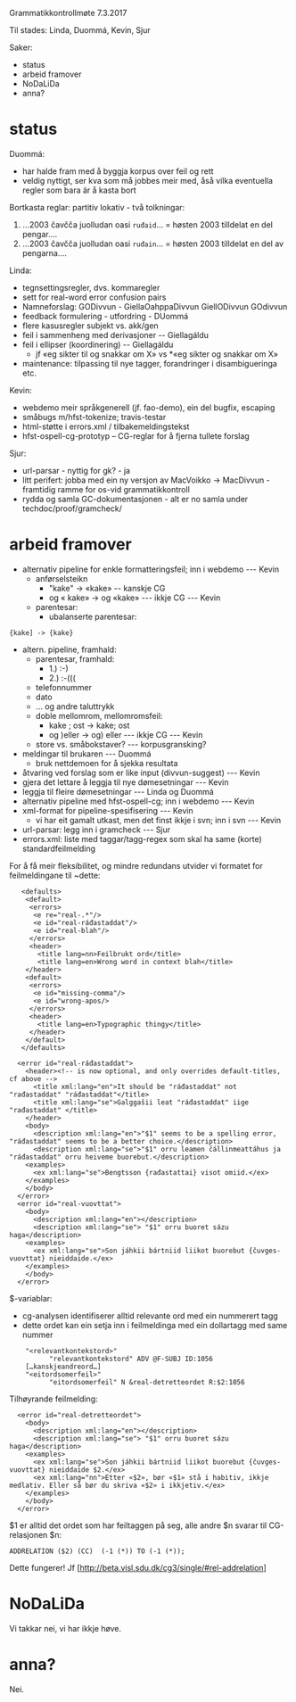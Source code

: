 Grammatikkontrollmøte 7.3.2017

Til stades: Linda, Duommá, Kevin, Sjur

Saker:
* status
* arbeid framover
* NoDaLiDa
* anna?

# status

Duommá:
* har halde fram med å byggja korpus over feil og rett
* veldig nyttigt, ser kva som må jobbes meir med, åså vilka eventuella regler som bara är å kasta bort

Bortkasta reglar: partitiv lokativ - två tolkningar:

1. ...2003 čavčča juolludan oasi `ruđaid`... = høsten 2003 tilldelat en del pengar....
1.  ...2003 čavčča juolludan oasi `ruđain`... = høsten 2003 tilldelat en del av pengarna....

Linda:
* tegnsettingsregler, dvs. kommaregler
* sett for real-word error confusion pairs
* Namneforslag: GODivvun - GiellaOahppaDivvun GiellODivvun GOdivvun
* feedback formulering - utfordring - DUommá
* flere kasusregler subjekt vs. akk/gen
* feil i sammenheng med derivasjoner -- Giellagáldu
* feil i ellipser (koordinering) -- Giellagáldu
    - jf «eg sikter til og snakkar om X» vs *«eg sikter og snakkar om X»
* maintenance: tilpassing til nye tagger, forandringer i disambigueringa etc.

Kevin:
* webdemo meir språkgenerell (jf. fao-demo), ein del bugfix, escaping
* småbugs m/hfst-tokenize; travis-testar
* html-støtte i errors.xml / tilbakemeldingstekst
* hfst-ospell-cg-prototyp – CG-reglar for å fjerna tullete forslag

Sjur:
* url-parsar - nyttig for gk? - ja
* litt perifert: jobba med ein ny versjon av MacVoikko -> MacDivvun - framtidig ramme for os-vid grammatikkontroll
* rydda og samla GC-dokumentasjonen - alt er no samla under techdoc/proof/gramcheck/

# arbeid framover

* alternativ pipeline for enkle formatteringsfeil; inn i webdemo --- Kevin
    - anførselsteikn
        - "kake" → «kake» -- kanskje CG
        - og « kake» → og «kake»  --- ikkje CG --- Kevin
    - parentesar:
        - ubalanserte parentesar:
```
{kake] -> {kake}
```
* altern. pipeline, framhald:
    - parentesar, framhald:
        - 1.) :-)
        - 2.) :-(((
    - telefonnummer
    - dato
    - ... og andre taluttrykk
    - doble mellomrom, mellomromsfeil:
        - kake ; ost → kake; ost
        - og )eller → og) eller --- ikkje CG --- Kevin
    - store vs. småbokstaver? --- korpusgransking?
* meldingar til brukaren --- Duommá
    - bruk nettdemoen for å sjekka resultata
* åtvaring ved forslag som er like input (divvun-suggest) --- Kevin
* gjera det lettare å leggja til nye dømesetningar --- Kevin
* leggja til fleire dømesetningar --- Linda og Duommá
* alternativ pipeline med hfst-ospell-cg; inn i webdemo --- Kevin
* xml-format for pipeline-spesifisering --- Kevin
    - vi har eit gamalt utkast, men det finst ikkje i svn; inn i svn --- Kevin
* url-parsar: legg inn i gramcheck --- Sjur
* errors.xml: liste med taggar/tagg-regex som skal ha same (korte) standardfeilmelding

For å få meir fleksibilitet, og mindre redundans utvider vi formatet for feilmeldingane til ~dette:
```
   <defaults>
    <default>
     <errors>
      <e re="real-.*"/>
      <e id="real-ráđastaddat"/>
      <e id="real-blah"/>
     </errors>
     <header>
       <title lang=nn>Feilbrukt ord</title>
       <title lang=en>Wrong word in context blah</title>
    </header>
    <default>
     <errors>
      <e id="missing-comma"/>
      <e id="wrong-apos/>
     </errors>
     <header>
       <title lang=en>Typographic thingy</title>
     </header>
    </default>
   </defaults>

  <error id="real-ráđastaddat">
    <header><!-- is now optional, and only overrides default-titles, cf above -->
      <title xml:lang="en">It should be "ráđastaddat" not "rađastaddat" "ráđastaddat"</title>
      <title xml:lang="se">Galggašii leat "ráđastaddat" iige "rađastaddat" </title>
    </header>
    <body>
      <description xml:lang="en">"$1" seems to be a spelling error, "ráđastaddat" seems to be a better choice.</description>
      <description xml:lang="se">"$1" orru leamen čállinmeattáhus ja "ráđastaddat" orru heiveme buorebut.</description>
    <examples>
      <ex xml:lang="se">Bengtsson {rađastattai} visot omiid.</ex>
    </examples>
    </body>
  </error>
  <error id="real-vuovttat">
    <body>
      <description xml:lang="en"></description>
      <description xml:lang="se"> "$1" orru buoret sázu haga</description>
    <examples>
      <ex xml:lang="se">Son jáhkii bártniid liikot buorebut {čuvges-vuovttat} nieiddaide.</ex>
    </examples>
    </body>
  </error>
```

$-variablar:

* cg-analysen identifiserer alltid relevante ord med ein nummerert tagg
* dette ordet kan ein setja inn i feilmeldinga med ein dollartagg med same nummer

```
    "<relevantkontekstord>"
          "relevantkontekstord" ADV @F-SUBJ ID:1056
    […kanskjeandreord…]
    "<eitordsomerfeil>"
          "eitordsomerfeil" N &real-detretteordet R:$2:1056
```

Tilhøyrande feilmelding:

```
  <error id="real-detretteordet">
    <body>
      <description xml:lang="en"></description>
      <description xml:lang="se"> "$1" orru buoret sázu haga</description>
    <examples>
      <ex xml:lang="se">Son jáhkii bártniid liikot buorebut {čuvges-vuovttat} nieiddaide $2.</ex>
      <ex xml:lang="nn">Etter «$2», bør «$1» stå i habitiv, ikkje medlativ. Eller så bør du skriva «$2» i ikkjetiv.</ex>
    </examples>
    </body>
  </error>
```

$1 er alltid det ordet som har feiltaggen på seg, alle andre $n svarar til CG-relasjonen $n:

```ADDRELATION ($2) (CC)  (-1 (*)) TO (-1 (*));```

Dette fungerer! Jf
[http://beta.visl.sdu.dk/cg3/single/#rel-addrelation]

# NoDaLiDa

Vi takkar nei, vi har ikkje høve.

# anna?

Nei.
